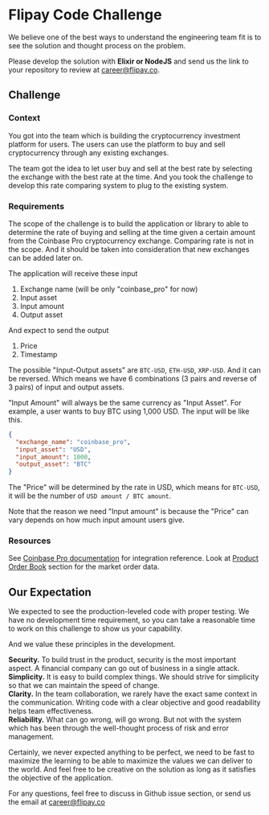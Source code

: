 # Flipay Code Challenge

We believe one of the best ways to understand the engineering team fit is to see the solution and thought process on the problem.

Please develop the solution with **Elixir or NodeJS** and send us the link to your repository to review at career@flipay.co.

## Challenge

### Context

You got into the team which is building the cryptocurrency investment platform for users. The users can use the platform to buy and sell cryptocurrency through any existing exchanges.

The team got the idea to let user buy and sell at the best rate by selecting the exchange with the best rate at the time. And you took the challenge to develop this rate comparing system to plug to the existing system.

### Requirements

The scope of the challenge is to build the application or library to able to determine the rate of buying and selling at the time given a certain amount from the Coinbase Pro cryptocurrency exchange. Comparing rate is not in the scope. And it should be taken into consideration that new exchanges can be added later on.

The application will receive these input

1. Exchange name (will be only "coinbase_pro" for now)
2. Input asset
3. Input amount
4. Output asset

And expect to send the output

1. Price
2. Timestamp

The possible "Input-Output assets" are `BTC-USD`, `ETH-USD`, `XRP-USD`. And it can be reversed. Which means we have 6 combinations (3 pairs and reverse of 3 pairs) of input and output assets.

"Input Amount" will always be the same currency as "Input Asset". For example, a user wants to buy BTC using 1,000 USD. The input will be like this.

```json
{
  "exchange_name": "coinbase_pro",
  "input_asset": "USD",
  "input_amount": 1000,
  "output_asset": "BTC"
}
```

The "Price" will be determined by the rate in USD, which means for `BTC-USD`, it will be the number of `USD amount / BTC amount`.

Note that the reason we need "Input amount" is because the "Price" can vary depends on how much input amount users give.

### Resources

See [Coinbase Pro documentation](https://docs.pro.coinbase.com) for integration reference. Look at [Product Order Book](https://docs.pro.coinbase.com/#get-product-order-book) section for the market order data.

## Our Expectation

We expected to see the production-leveled code with proper testing. We have no development time requirement, so you can take a reasonable time to work on this challenge to show us your capability.

And we value these principles in the development.

**Security.** To build trust in the product, security is the most important aspect. A financial company can go out of business in a single attack.  
**Simplicity.** It is easy to build complex things. We should strive for simplicity so that we can maintain the speed of change.  
**Clarity.** In the team collaboration, we rarely have the exact same context in the communication. Writing code with a clear objective and good readability helps team effectiveness.  
**Reliability.** What can go wrong, will go wrong. But not with the system which has been through the well-thought process of risk and error management.

Certainly, we never expected anything to be perfect, we need to be fast to maximize the learning to be able to maximize the values we can deliver to the world. And feel free to be creative on the solution as long as it satisfies the objective of the application.

For any questions, feel free to discuss in Github issue section, or send us the email at career@flipay.co
